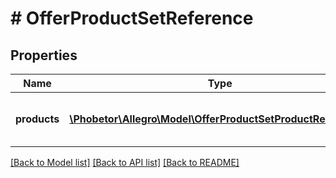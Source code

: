 # # OfferProductSetReference

## Properties

Name | Type | Description | Notes
------------ | ------------- | ------------- | -------------
**products** | [**\Phobetor\Allegro\Model\OfferProductSetProductReference[]**](OfferProductSetProductReference.md) | List of products in a product set. |

[[Back to Model list]](../../README.md#models) [[Back to API list]](../../README.md#endpoints) [[Back to README]](../../README.md)
